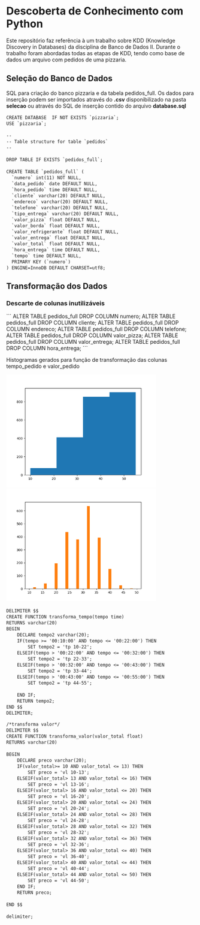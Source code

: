 # Descoberta de Conhecimento com Python

Este repositório faz referência à um trabalho sobre KDD (Knowledge Discovery in Databases) da disciplina de Banco de Dados II. Durante o trabalho foram abordadas todas as etapas de KDD, tendo como base de dados um arquivo com pedidos de uma pizzaria.


<h2> Seleção do Banco de Dados </h2>

SQL para criação do banco pizzaria e da tabela pedidos_full. Os dados para inserção podem ser importados através do <b>.csv</b> disponibilizado na pasta <b>selecao</b> ou através do SQL de inserção contido do arquivo <b>database.sql</b>

```
CREATE DATABASE  IF NOT EXISTS `pizzaria`;
USE `pizzaria`;

--
-- Table structure for table `pedidos`
--

DROP TABLE IF EXISTS `pedidos_full`;

CREATE TABLE `pedidos_full` (
  `numero` int(11) NOT NULL,
  `data_pedido` date DEFAULT NULL,
  `hora_pedido` time DEFAULT NULL,
  `cliente` varchar(20) DEFAULT NULL,
  `endereco` varchar(20) DEFAULT NULL,
  `telefone` varchar(20) DEFAULT NULL,
  `tipo_entrega` varchar(20) DEFAULT NULL,
  `valor_pizza` float DEFAULT NULL,
  `valor_borda` float DEFAULT NULL,
  `valor_refrigerante` float DEFAULT NULL,
  `valor_entrega` float DEFAULT NULL,
  `valor_total` float DEFAULT NULL,
  `hora_entrega` time DEFAULT NULL,
  `tempo` time DEFAULT NULL,
  PRIMARY KEY (`numero`)
) ENGINE=InnoDB DEFAULT CHARSET=utf8;

```
<h2> Transformação dos Dados </h2>

<h3>Descarte de colunas inutilizáveis</h3>
```
ALTER TABLE pedidos_full DROP COLUMN numero;
ALTER TABLE pedidos_full DROP COLUMN cliente;
ALTER TABLE pedidos_full DROP COLUMN endereco;
ALTER TABLE pedidos_full DROP COLUMN telefone;
ALTER TABLE pedidos_full DROP COLUMN valor_pizza;
ALTER TABLE pedidos_full DROP COLUMN valor_entrega;
ALTER TABLE pedidos_full DROP COLUMN hora_entrega;
```

Histogramas gerados para função de transformação das colunas tempo_pedido e valor_pedido<br>

<img width="400px" height="300px" src="numpy-matplotlib/dados1.png">
<img width="400px" height="300px" src="numpy-matplotlib/dados2.png">

```
DELIMITER $$
CREATE FUNCTION transforma_tempo(tempo time) 
RETURNS varchar(20)
BEGIN
    DECLARE tempo2 varchar(20);
    IF(tempo >= '00:10:00' AND tempo <= '00:22:00') THEN
        SET tempo2 = 'tp 10-22';
    ELSEIF(tempo > '00:22:00' AND tempo <= '00:32:00') THEN
        SET tempo2 = 'tp 22-33';
    ELSEIF(tempo > '00:32:00' AND tempo <= '00:43:00') THEN
        SET tempo2 = 'tp 33-44';
    ELSEIF(tempo > '00:43:00' AND tempo <= '00:55:00') THEN
        SET tempo2 = 'tp 44-55';

    END IF;
    RETURN tempo2;
END $$
DELIMITER;

```

```
/*transforma valor*/
DELIMITER $$
CREATE FUNCTION transforma_valor(valor_total float) 
RETURNS varchar(20)

BEGIN
    DECLARE preco varchar(20);
    IF(valor_total>= 10 AND valor_total <= 13) THEN
        SET preco = 'vl 10-13';
    ELSEIF(valor_total> 13 AND valor_total <= 16) THEN
        SET preco = 'vl 13-16';
    ELSEIF(valor_total> 16 AND valor_total <= 20) THEN
        SET preco = 'vl 16-20';
    ELSEIF(valor_total> 20 AND valor_total <= 24) THEN
        SET preco = 'vl 20-24';
    ELSEIF(valor_total> 24 AND valor_total <= 28) THEN
        SET preco = 'vl 24-28';    
    ELSEIF(valor_total> 28 AND valor_total <= 32) THEN
        SET preco = 'vl 28-32'; 
    ELSEIF(valor_total> 32 AND valor_total <= 36) THEN
        SET preco = 'vl 32-36';
    ELSEIF(valor_total> 36 AND valor_total <= 40) THEN
        SET preco = 'vl 36-40';
    ELSEIF(valor_total> 40 AND valor_total <= 44) THEN
        SET preco = 'vl 40-44';
    ELSEIF(valor_total> 44 AND valor_total <= 50) THEN
        SET preco = 'vl 44-50';
    END IF;
    RETURN preco;

END $$

delimiter;
```

